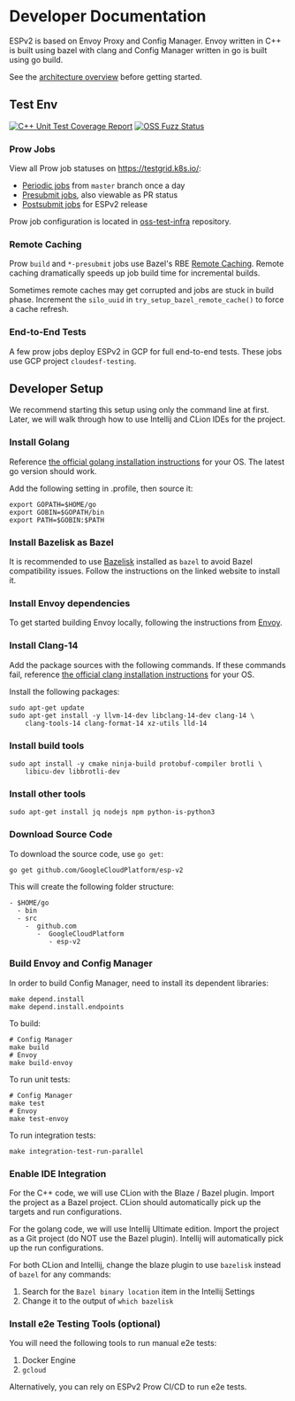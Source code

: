 # Developer Documentation

ESPv2 is based on Envoy Proxy and Config Manager. Envoy written in C++ is
built using bazel with clang and Config Manager written in go is built using go build.

See the [architecture overview](doc/architecture.md) before getting started.

## Test Env

[![C++ Unit Test Coverage Report](https://img.shields.io/badge/Test%20Coverage-C%2B%2B%20Unit-blue)](https://storage.googleapis.com/esp-v2-coverage/latest/coverage/index.html)
[![OSS Fuzz Status](https://oss-fuzz-build-logs.storage.googleapis.com/badges/esp-v2.svg)](https://bugs.chromium.org/p/oss-fuzz/issues/list?sort=-opened&can=1&q=proj:esp-v2)

### Prow Jobs

View all Prow job statuses on https://testgrid.k8s.io/:

- [Periodic jobs](https://testgrid.k8s.io/googleoss-esp-v2-periodic) from `master` branch once a day
- [Presubmit jobs](https://testgrid.k8s.io/googleoss-esp-v2-presubmit), also viewable as PR status
- [Postsubmit jobs](https://testgrid.k8s.io/googleoss-esp-v2-postsubmit) for ESPv2 release

Prow job configuration is located in [oss-test-infra](https://github.com/GoogleCloudPlatform/oss-test-infra/blob/master/prow/prowjobs/GoogleCloudPlatform/esp-v2/esp-v2.yaml) repository.

### Remote Caching

Prow `build` and `*-presubmit` jobs use Bazel's RBE [Remote Caching](https://bazel.build/remote/caching).
Remote caching dramatically speeds up job build time for incremental builds.

Sometimes remote caches may get corrupted and jobs are stuck in build phase.
Increment the `silo_uuid` in `try_setup_bazel_remote_cache()` to force a cache refresh. 

### End-to-End Tests

A few prow jobs deploy ESPv2 in GCP for full end-to-end tests.
These jobs use GCP project `cloudesf-testing`.

## Developer Setup

We recommend starting this setup using only the command line at first.
Later, we will walk through how to use Intellij and CLion IDEs for the project.

### Install Golang

Reference [the official golang installation instructions](https://golang.org/doc/install) for your OS. The latest go version should work.

Add the following setting in .profile, then source it:

```
export GOPATH=$HOME/go
export GOBIN=$GOPATH/bin
export PATH=$GOBIN:$PATH
```

### Install Bazelisk as Bazel

It is recommended to use [Bazelisk](https://github.com/bazelbuild/bazelisk) installed as `bazel` to avoid Bazel compatibility issues. Follow the instructions on the linked website to install it.

### Install Envoy dependencies

To get started building Envoy locally, following the instructions from [Envoy](https://github.com/envoyproxy/envoy/blob/master/bazel/README.md#quick-start-bazel-build-for-developers).

### Install Clang-14

Add the package sources with the following commands.
If these commands fail, reference [the official clang installation instructions](https://apt.llvm.org/) for your OS.

Install the following packages:

```
sudo apt-get update
sudo apt-get install -y llvm-14-dev libclang-14-dev clang-14 \
    clang-tools-14 clang-format-14 xz-utils lld-14
```

### Install build tools

```
sudo apt install -y cmake ninja-build protobuf-compiler brotli \
    libicu-dev libbrotli-dev
```

### Install other tools

```
sudo apt-get install jq nodejs npm python-is-python3
```

### Download Source Code

To download the source code, use `go get`:

```
go get github.com/GoogleCloudPlatform/esp-v2
```

This will create the following folder structure:

```
- $HOME/go
  - bin
  - src
    -  github.com
       -  GoogleCloudPlatform
          - esp-v2
```

### Build Envoy and Config Manager

In order to build Config Manager, need to install its dependent libraries:

```
make depend.install
make depend.install.endpoints
```

To build:

```
# Config Manager
make build
# Envoy
make build-envoy
```

To run unit tests:

```
# Config Manager
make test
# Envoy
make test-envoy
```

To run integration tests:

```
make integration-test-run-parallel
```

### Enable IDE Integration

For the C++ code, we will use CLion with the Blaze / Bazel plugin.
Import the project as a Bazel project. CLion should automatically pick up the targets and run configurations.

For the golang code, we will use Intellij Ultimate edition.
Import the project as a Git project (do NOT use the Bazel plugin).
Intellij will automatically pick up the run configurations.

For both CLion and Intellij, change the blaze plugin to use `bazelisk` instead of `bazel` for any commands:

1) Search for the `Bazel binary location` item in the Intellij Settings
2) Change it to the output of `which bazelisk`

### Install e2e Testing Tools (optional)

You will need the following tools to run manual e2e tests:

1) Docker Engine
2) `gcloud`

Alternatively, you can rely on ESPv2 Prow CI/CD to run e2e tests.
